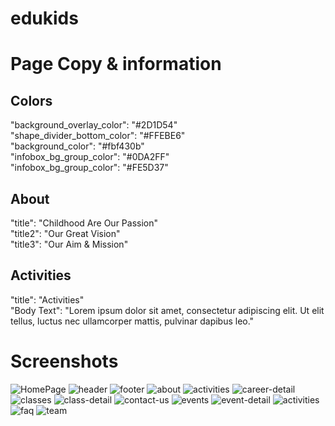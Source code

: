 # edukids

# Page Copy & information

## Colors

"background_overlay_color": "#2D1D54"  
"shape_divider_bottom_color": "#FFEBE6"  
"background_color": "#fbf430b"   
"infobox_bg_group_color": "#0DA2FF"   
"infobox_bg_group_color": "#FE5D37"  

## About

"title": "Childhood Are Our Passion"  
"title2": "Our Great Vision"  
"title3": "Our Aim & Mission"  

## Activities

"title": "Activities"  
"Body Text": "Lorem ipsum dolor sit amet, consectetur adipiscing elit. Ut elit tellus, luctus nec ullamcorper mattis, pulvinar dapibus leo."  


# Screenshots

![HomePage](/screenshots/home.jpg)
![header](/screenshots/header.jpg)
![footer](/screenshots/footer.jpg)
![about](/screenshots/about.jpg)
![activities](/screenshots/career.jpg)
![career-detail](/screenshots/career-detail.jpg)
![classes](/screenshots/classes.jpg)
![class-detail](/screenshots/class-detail.jpg)
![contact-us](/screenshots/contact-us.jpg)
![events](/screenshots/events.jpg)
![event-detail](/screenshots/event-detail.jpg)
![activities](/screenshots/facilities.jpg)
![faq](/screenshots/faq.jpg)
![team](/screenshots/team.jpg)